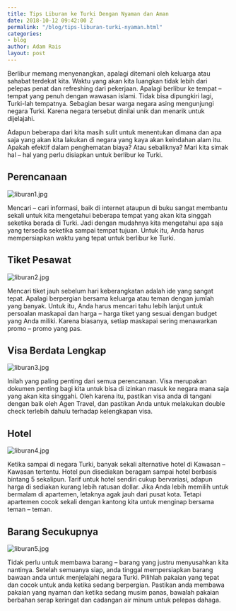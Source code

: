 ```yaml
---
title: Tips Liburan ke Turki Dengan Nyaman dan Aman
date: 2018-10-12 09:42:00 Z
permalink: "/blog/tips-liburan-turki-nyaman.html"
categories:
- blog
author: Adam Rais
layout: post
---
```


Berlibur memang menyenangkan, apalagi ditemani oleh keluarga atau sahabat terdekat kita. Waktu yang akan kita luangkan tidak lebih dari pelepas penat dan refreshing dari pekerjaan. Apalagi berlibur ke tempat – tempat yang penuh dengan wawasan islami. Tidak bisa dipungkiri lagi, Turki-lah tempatnya. Sebagian besar warga negara asing mengunjungi negara Turki. Karena negara tersebut dinilai unik dan menarik untuk dijelajahi.

Adapun beberapa dari kita masih sulit untuk menentukan dimana dan apa saja yang akan kita lakukan di negara yang kaya akan keindahan alam itu. Apakah efektif dalam penghematan biaya? Atau sebaliknya? Mari kita simak hal – hal yang perlu disiapkan untuk berlibur ke Turki.

## Perencanaan

![liburan1.jpg](/uploads/liburan1.jpg)

Mencari – cari informasi, baik di internet ataupun di buku sangat membantu sekali untuk kita mengetahui beberapa tempat yang akan kita singgah seketika berada di Turki. Jadi dengan mudahnya kita mengetahui apa saja yang tersedia seketika sampai tempat tujuan. Untuk itu, Anda harus mempersiapkan waktu yang tepat untuk berlibur ke Turki.

## Tiket Pesawat

![liburan2.jpg](/uploads/liburan2.jpg)

Mencari tiket jauh sebelum hari keberangkatan adalah ide yang sangat tepat. Apalagi berpergian bersama keluarga atau teman dengan jumlah yang banyak. Untuk itu, Anda harus mencari tahu lebih lanjut untuk persoalan maskapai dan harga – harga tiket yang sesuai dengan budget yang Anda miliki. Karena biasanya, setiap maskapai sering menawarkan promo – promo yang pas.

## Visa Berdata Lengkap

![liburan3.jpg](/uploads/liburan3.jpg)

Inilah yang paling penting dari semua perencanaan. Visa merupakan dokumen penting bagi kita untuk bisa di izinkan masuk ke negara mana saja yang akan kita singgahi. Oleh karena itu, pastikan visa anda di tangani dengan baik oleh Agen Travel, dan pastikan Anda untuk melakukan double check terlebih dahulu terhadap kelengkapan visa.

## Hotel

![liburan4.jpg](/uploads/liburan4.jpg)

Ketika sampai di negara Turki, banyak sekali alternative hotel di Kawasan – Kawasan tertentu. Hotel pun disediakan beragam sampai hotel berbasis bintang 5 sekalipun. Tarif untuk hotel sendiri cukup bervariasi, adapun harga di sediakan kurang lebih ratusan dollar. Jika Anda lebih memilih untuk bermalam di apartemen, letaknya agak jauh dari pusat kota. Tetapi apartemen cocok sekali dengan kantong kita untuk menginap bersama teman – teman.

## Barang Secukupnya

![liburan5.jpg](/uploads/liburan5.jpg)

Tidak perlu untuk membawa barang – barang yang justru menyusahkan kita nantinya. Setelah semuanya siap, anda tinggal mempersiapkan barang bawaan anda untuk menjelajahi negara Turki. Pilihlah pakaian yang tepat dan cocok untuk anda ketika sedang  berpergian. Pastikan anda membawa pakaian yang nyaman dan ketika sedang musim panas, bawalah pakaian berbahan serap keringat dan cadangan air minum untuk pelepas dahaga.